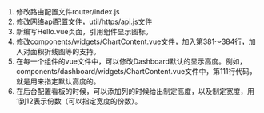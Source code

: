 1. 修改路由配置文件router/index.js
2. 修改网络api配置文件，util/https/api.js文件
3. 新编写Hello.vue页面，引用组件显示图标。
4. 修改components/widgets/ChartContent.vue文件，加入第381～384行，加入对面积折线图等的支持。
5. 在每一个组件的vue文件中，可以修改Dashboard默认的显示高度。例如，components/dashboard/widgets/ChartContent.vue文件中，第111行代码，就是用来指定默认高度的。
6. 在后台配置看板的时候，可以添加列的时候给出制定高度，以及制定宽度，用1到12表示份数（可以指定宽度的份数）。
